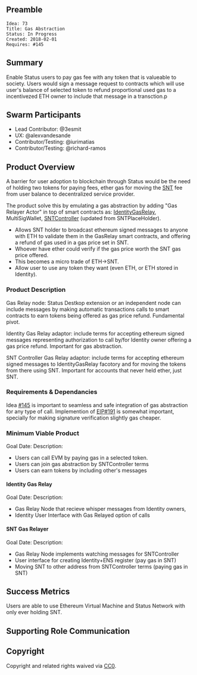 ## Preamble

    Idea: 73
    Title: Gas Abstraction
    Status: In Progress
    Created: 2018-02-01
    Requires: #145

## Summary

Enable Status users to pay gas fee with any token that is valueable to society. 
Users would sign a message request to contracts which will use user's balance of selected token to refund proportional used gas to a incentivezed ETH owner to include that message in a transction.p

## Swarm Participants

- Lead Contributor:  @3esmit
- UX: @alexvandesande 
- Contributor/Testing: @iurimatias 
- Contributor/Testing: @richard-ramos 

## Product Overview

A barrier for user adoption to blockchain through Status would be the need of holding two tokens for paying fees, ether gas for moving the [SNT](https://etherscan.io/address/0x744d70fdbe2ba4cf95131626614a1763df805b9e#readContract) fee from user balance to decentralized service provider. 

The product solve this by emulating a gas abstraction by adding "Gas Relayer Actor" in top of smart contracts as: [Identity](https://github.com/status-im/contracts/blob/73-economic-abstraction/contracts/identity/Identity.sol)[GasRelay](https://github.com/status-im/contracts/blob/73-economic-abstraction/contracts/identity/IdentityGasRelay.sol), MultiSigWallet, [SNTController](https://github.com/status-im/contracts/blob/73-economic-abstraction/contracts/status/SNTController.sol#L82) (updated from SNTPlaceHolder). 

- Allows SNT holder to broadcast ethereum signed messages to anyone with ETH to validate them in the GasRelay smart contracts, and offering a refund of gas used in a gas price set in SNT. 
- Whoever have ether could verify if the gas price worth the SNT gas price offered.
- This becomes a micro trade of ETH->SNT.
- Allow user to use any token they want (even ETH, or ETH stored in Identity).

### Product Description

Gas Relay node: Status Destkop extension or an independent node can include messages by making automatic transactions calls to smart contracts to earn tokens being offered as gas price refund.
Fundamental pivot. 

Identity Gas Relay adaptor: include terms for accepting ethereum signed messages representing authorization to call by/for Identity owner offering a gas price refund.
Important for gas abstraction.

SNT Controller Gas Relay adaptor: include terms for accepting ethereum signed messages to IdentityGasRelay facotory and for moving the tokens from there using SNT.
Important for accounts that never held ether, just SNT.

### Requirements & Dependancies

Idea [#145](https://github.com/status-im/ideas/pull/145) is important to seamless and safe integration of gas abstraction for any type of call.
Implemention of [EIP#191](https://github.com/ethereum/EIPs/issues/191) is somewhat important, specially for making signature verification slightly gas cheaper.

### Minimum Viable Product

Goal Date:
Description:
- Users can call EVM by paying gas in a selected token.
- Users can join gas abstraction by SNTController terms
- Users can earn tokens by including other's messages

#### Identity Gas Relay

Goal Date:
Description: 
- Gas Relay Node that recieve whisper messages from Identity owners, 
- Identity User Interface with Gas Relayed option of calls

#### SNT Gas Relayer

Goal Date:
Description: 
- Gas Relay Node implements watching messages for SNTController 
- User interface for creating Identity+ENS register (pay gas in SNT)
- Moving SNT to other address from SNTController terms (paying gas in SNT)

## Success Metrics

Users are able to use Ethereum Virtual Machine and Status Network with only ever holding SNT.

## Supporting Role Communication

## Copyright
Copyright and related rights waived via [CC0](https://creativecommons.org/publicdomain/zero/1.0/).
